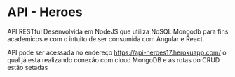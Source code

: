 # API - Heroes
API RESTful Desenvolvida em NodeJS que utiliza NoSQL Mongodb para fins academicos e com o intuito de ser consumida com Angular e React. 

API pode ser acessada no endereço https://api-heroes17.herokuapp.com/ o qual já esta realizando conexão com cloud MongoDB e as rotas do CRUD estão setadas

